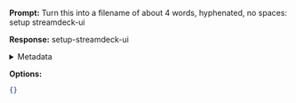 **Prompt:**
Turn this into a filename of about 4 words, hyphenated, no spaces: setup streamdeck-ui

**Response:**
setup-streamdeck-ui

<details><summary>Metadata</summary>

- Duration: 1041 ms
- Datetime: 2023-08-06T20:18:19.460587
- Model: gpt-3.5-turbo-0613

</details>

**Options:**
```json
{}
```

